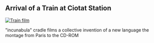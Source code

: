 ## Arrival of a Train at Ciotat Station

[![Train film](https://i.ytimg.com/vi/J7laguPTT-Q/maxresdefault.jpg)]([(https://www.youtube.com/watch?v=J7laguPTT-Q)https://www.youtube.com/watch?v=J7laguPTT-Q])

"incunabula"
cradle films
a collective invention of a new language
the montage
from Paris to the CD-ROM
